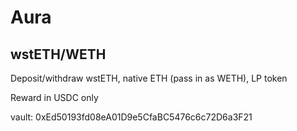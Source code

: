 # Aura

## wstETH/WETH

Deposit/withdraw wstETH, native ETH (pass in as WETH), LP token

Reward in USDC only

vault: 0xEd50193fd08eA01D9e5CfaBC5476c6c72D6a3F21
